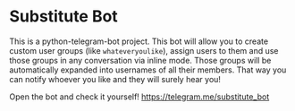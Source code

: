 # Substitute Bot

This is a python-telegram-bot project. This bot will allow you to create custom user groups (like `whateveryoulike`), assign users to them and use those groups in any conversation via inline mode. Those groups will be automatically expanded into usernames of all their members. That way you can notify whoever you like and they will surely hear you!

Open the bot and check it yourself! https://telegram.me/substitute_bot
